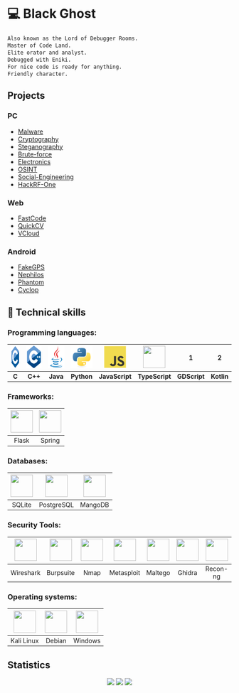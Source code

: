 # 💻 **Black Ghost**

```
Also known as the Lord of Debugger Rooms. 
Master of Code Land. 
Elite orator and analyst.
Debugged with Eniki.
For nice code is ready for anything. 
Friendly character.
```
## Projects

### PC

- [Malware](https://github.com/BlackGhost0051/Malware)
- [Cryptography](https://github.com/BlackGhost0051/Cryptography)
- [Steganography](https://github.com/BlackGhost0051/Steganography)
- [Brute-force](https://github.com/BlackGhost0051/Brute-force)
- [Electronics](https://github.com/BlackGhost0051/Electronics)
- [OSINT](https://github.com/BlackGhost0051/OSINT)
- [Social-Engineering](https://github.com/BlackGhost0051/Social-Engineering)
- [HackRF-One](https://github.com/BlackGhost0051/HackRF-One)

### Web

- [FastCode](https://github.com/BlackGhost0051/FastCode)
- [QuickCV](https://github.com/BlackGhost0051/QuickCV)
- [VCloud](https://github.com/BlackGhost0051/VCloud)

### Android

- [FakeGPS](https://github.com/BlackGhost0051/FakeGPS)
- [Nephilos](https://github.com/BlackGhost0051/Nephilos)
- [Phantom](https://github.com/BlackGhost0051/Phantom)
- [Cyclop](https://github.com/BlackGhost0051/Cyclop)


## 🔧 **Technical skills**

### **Programming languages:** 

| <img src="https://github.com/devicons/devicon/blob/master/icons/c/c-original.svg" width="50" height="50"/> | <img src="https://github.com/devicons/devicon/blob/master/icons/cplusplus/cplusplus-original.svg" width="50" height="50"/> | <img src="https://github.com/devicons/devicon/blob/master/icons/java/java-original.svg" width="50" height="50"/> | <img src="https://github.com/devicons/devicon/blob/master/icons/python/python-original.svg" width="50" height="50"/> | <img src="https://github.com/devicons/devicon/blob/master/icons/javascript/javascript-original.svg" width="50" height="50"/> | <img src="https://upload.wikimedia.org/wikipedia/commons/f/f5/Typescript.svg" width="50" height="50"/> |1|2|
|:--:|:--:|:--:|:--:|:--:|:--:|:--:|:--:|
| **C** | **C++** | **Java** | **Python** | **JavaScript** | **TypeScript**| **GDScript** | **Kotlin** |


### **Frameworks:**

|<img src="https://flask.palletsprojects.com/en/stable/_static/flask-vertical.png" width="50" height="50"/>| <img src="https://spring.io/favicon.svg?v=96334d577af708644f6f0495dd1c7bc8" width="50" height="50"/> |
|:--:|:--:|
| Flask | Spring |

### **Databases:**

|<img src="https://www.sqlite.org/images/sqlite370_banner.svg" width="50" height="50"/>|<img src="https://www.postgresql.org/media/img/about/press/elephant.png" width="50" height="50"/>|<img src="https://www.mongodb.com/assets/images/global/favicon.ico" width="50" height="50"/>|
| :--: | :--: | :--: |
| SQLite | PostgreSQL | MangoDB |

### **Security Tools:** 

| <img src="https://www.kali.org/images/tool-logo-wireshark.svg" width="50" height="50"/> | <img src="https://www.kali.org/tools/burpsuite/images/burpsuite-logo.svg" width="50" height="50"/> | <img src="https://www.kali.org/images/tool-logo-nmap.svg" width="50" height="50"/> | <img src="https://www.kali.org/images/tool-logo-metasploit.svg" width="50" height="50"/> | <img src="https://www.kali.org/images/tool-logo-maltego.svg" width="50" height="50"/>| <img src="https://upload.wikimedia.org/wikipedia/commons/thumb/f/f6/Ghidra_logo.svg/120px-Ghidra_logo.svg.png" width="50" height="50"/> | <img src="https://www.kali.org/tools/recon-ng/images/recon-ng-logo.svg" width="50" height="50"/> |
| :--: | :--: | :--: | :--: | :--: | :--: | :--: |
| Wireshark | Burpsuite | Nmap | Metasploit | Maltego | Ghidra | Recon-ng |



### **Operating systems:**

| <img src="https://www.kali.org/images/kali-logo.svg" width="50" height="50"/> | <img src="https://www.debian.org/Pics/openlogo-50.png" width="50" height="50"/> | <img src="https://assets.ubuntu.com/v1/183c7231-windows_logo.svg" width="50" height="50"/> |
| :--: | :--: | :--: |
| Kali Linux | Debian | Windows |

## Statistics

<div align="center">
  <img src="http://github-profile-summary-cards.vercel.app/api/cards/profile-details?username=BlackGhost0051&theme=github_dark"/> 
  <img src="https://github-profile-summary-cards.vercel.app/api/cards/repos-per-language?username=BlackGhost0051&theme=github_dark"/>  
  <img src="http://github-profile-summary-cards.vercel.app/api/cards/stats?username=BlackGhost0051&theme=github_dark"/>
</div>

